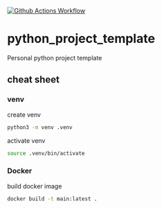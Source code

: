 [![Github Actions Workflow](https://github.com/DiogoCarapito/bi-csp_ide_scrapper/actions/workflows/main.yaml/badge.svg)](https://github.com/DiogoCarapito/bi-csp_ide_scrapper/actions/workflows/main.yaml)

# python_project_template
Personal python project template

## cheat sheet

### venv
create venv
```bash
python3 -m venv .venv
```

activate venv
```bash
source .venv/bin/activate
```

### Docker
build docker image
```bash
docker build -t main:latest .
```

